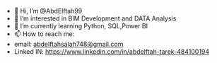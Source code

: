 - 👋 Hi, I’m @AbdElftah99
- 👀 I’m interested in BIM Development and DATA Analysis
- 🌱 I’m currently learning Python, SQL,Power BI 
- 📫 How to reach me:
- email: abdelftahsalah748@gmail.com
- Linked IN: https://www.linkedin.com/in/abdelftah-tarek-484100194

<!---
AbdElftah99/AbdElftah99 is a ✨ special ✨ repository because its `README.md` (this file) appears on your GitHub profile.
You can click the Preview link to take a look at your changes.
--->
